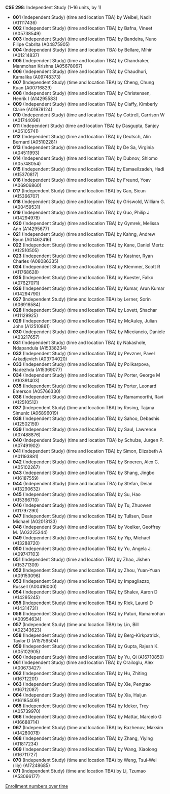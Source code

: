 **CSE 298**: Independent Study (1–16 units, by 1)

- **001** (Independent Study) (time and location TBA) by Weibel, Nadir (A11117436)
- **002** (Independent Study) (time and location TBA) by Bafna, Vineet (A05738549)
- **003** (Independent Study) (time and location TBA) by Bandeira, Nuno Filipe Cabrita (A04875905)
- **004** (Independent Study) (time and location TBA) by Bellare, Mihir (A01214837)
- **005** (Independent Study) (time and location TBA) by Chandraker, Manmohan Krishna (A05678067)
- **006** (Independent Study) (time and location TBA) by Chaudhuri, Kamalika (A09748373)
- **007** (Independent Study) (time and location TBA) by Cheng, Chung Kuan (A00716829)
- **008** (Independent Study) (time and location TBA) by Christensen, Henrik I (A14295583)
- **009** (Independent Study) (time and location TBA) by Claffy, Kimberly Claire (A01978124)
- **010** (Independent Study) (time and location TBA) by Cottrell, Garrison W (A01744096)
- **011** (Independent Study) (time and location TBA) by Dasgupta, Sanjoy (A05105741)
- **012** (Independent Study) (time and location TBA) by Deutsch, Alin Bernard (A05102281)
- **013** (Independent Study) (time and location TBA) by De Sa, Virginia (A04511993)
- **014** (Independent Study) (time and location TBA) by Dubnov, Shlomo (A05748054)
- **015** (Independent Study) (time and location TBA) by Esmaeilzadeh, Hadi (A15370817)
- **016** (Independent Study) (time and location TBA) by Freund, Yoav (A06906860)
- **017** (Independent Study) (time and location TBA) by Gao, Sicun (A15366707)
- **018** (Independent Study) (time and location TBA) by Griswold, William G. (A00459531)
- **019** (Independent Study) (time and location TBA) by Guo, Philip J (A14294978)
- **020** (Independent Study) (time and location TBA) by Gymrek, Melissa Ann (A14295677)
- **021** (Independent Study) (time and location TBA) by Kahng, Andrew Byun (A01462416)
- **022** (Independent Study) (time and location TBA) by Kane, Daniel Mertz (A12510505)
- **023** (Independent Study) (time and location TBA) by Kastner, Ryan Charles (A08086335)
- **024** (Independent Study) (time and location TBA) by Klemmer, Scott R (A11768628)
- **025** (Independent Study) (time and location TBA) by Kuester, Falko (A07627071)
- **026** (Independent Study) (time and location TBA) by Kumar, Arun Kumar (A14294790)
- **027** (Independent Study) (time and location TBA) by Lerner, Sorin (A06916584)
- **028** (Independent Study) (time and location TBA) by Lovett, Shachar (A11129925)
- **029** (Independent Study) (time and location TBA) by McAuley, Julian John (A12510861)
- **030** (Independent Study) (time and location TBA) by Micciancio, Daniele (A03217657)
- **031** (Independent Study) (time and location TBA) by Nakashole, Ndapandula (A15338234)
- **032** (Independent Study) (time and location TBA) by Pevzner, Pavel Arkadjevich (A03704020)
- **033** (Independent Study) (time and location TBA) by Polikarpova, Nadezhda (A15369077)
- **034** (Independent Study) (time and location TBA) by Porter, George M (A10391403)
- **035** (Independent Study) (time and location TBA) by Porter, Leonard Emerson (A05766330)
- **036** (Independent Study) (time and location TBA) by Ramamoorthi, Ravi (A12510512)
- **037** (Independent Study) (time and location TBA) by Rosing, Tajana Simunic (A06896019)
- **038** (Independent Study) (time and location TBA) by Sahoo, Debashis (A12502159)
- **039** (Independent Study) (time and location TBA) by Saul, Lawrence (A07488876)
- **040** (Independent Study) (time and location TBA) by Schulze, Jurgen P. (A07491902)
- **041** (Independent Study) (time and location TBA) by Simon, Elizabeth A (A01193881)
- **042** (Independent Study) (time and location TBA) by Snoeren, Alex C. (A05102267)
- **043** (Independent Study) (time and location TBA) by Shang, Jingbo (A16187559)
- **044** (Independent Study) (time and location TBA) by Stefan, Deian (A13290632)
- **045** (Independent Study) (time and location TBA) by Su, Hao (A15366710)
- **046** (Independent Study) (time and location TBA) by Tu, Zhuowen (A11797290)
- **047** (Independent Study) (time and location TBA) by Tullsen, Dean Michael (A02018133)
- **048** (Independent Study) (time and location TBA) by Voelker, Geoffrey M. (A03225244)
- **049** (Independent Study) (time and location TBA) by Yip, Michael (A13288720)
- **050** (Independent Study) (time and location TBA) by Yu, Angela J. (A09747103)
- **051** (Independent Study) (time and location TBA) by Zhao, Jishen (A15371309)
- **052** (Independent Study) (time and location TBA) by Zhou, Yuan-Yuan (A09153096)
- **053** (Independent Study) (time and location TBA) by Impagliazzo, Russell (A00416000)
- **054** (Independent Study) (time and location TBA) by Shalev, Aaron D (A14295245)
- **055** (Independent Study) (time and location TBA) by Riek, Laurel D (A14314731)
- **056** (Independent Study) (time and location TBA) by Paturi, Ramamohan (A00954634)
- **057** (Independent Study) (time and location TBA) by Lin, Bill (A02343623)
- **058** (Independent Study) (time and location TBA) by Berg-Kirkpatrick, Taylor D (A15756504)
- **059** (Independent Study) (time and location TBA) by Gupta, Rajesh K. (A05102905)
- **060** (Independent Study) (time and location TBA) by Yu, Qi (A16710850)
- **061** (Independent Study) (time and location TBA) by Orailoglu, Alex (A00673427)
- **062** (Independent Study) (time and location TBA) by Hu, Zhiting (A16712201)
- **063** (Independent Study) (time and location TBA) by Xie, Pengtao (A16712087)
- **064** (Independent Study) (time and location TBA) by Xia, Haijun (A16185409)
- **065** (Independent Study) (time and location TBA) by Ideker, Trey (A05739970)
- **066** (Independent Study) (time and location TBA) by Mattar, Marcelo G (A16688714)
- **067** (Independent Study) (time and location TBA) by Bazhenov, Maksim (A14280078)
- **068** (Independent Study) (time and location TBA) by Zhang, Yiying (A11817234)
- **069** (Independent Study) (time and location TBA) by Wang, Xiaolong (A16711727)
- **070** (Independent Study) (time and location TBA) by Weng, Tsui-Wei (lily) (A17248685)
- **071** (Independent Study) (time and location TBA) by Li, Tzumao (A53066177)

[Enrollment numbers over time](./CSE298.tsv)
